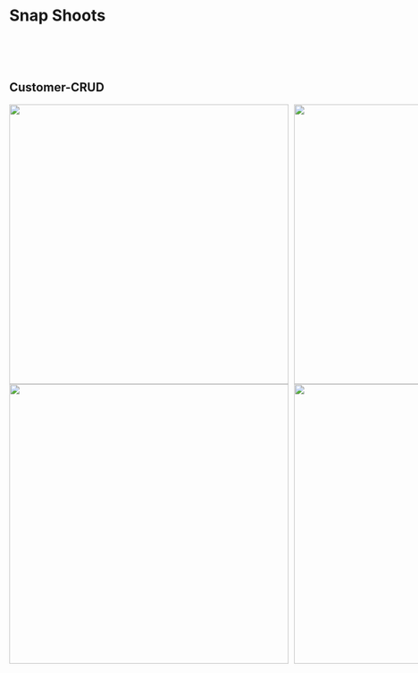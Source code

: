 # Snap Shoots
<br> <br> <br> 
## Customer-CRUD
<div style="display: flex; justify-content: space-between; gap: 10px;">
  <img width="500" src="https://github.com/user-attachments/assets/9b7a70b9-a726-4c32-ab7a-5c7164a97dc0" />
  <img width="500" src="https://github.com/user-attachments/assets/b63f589f-87dd-4ee4-8bab-3736962ec390" /> 
</div>
<div style="display: flex; justify-content: space-between; gap: 10px;">
  <img width="500" src="https://github.com/user-attachments/assets/7f352a54-7d44-475c-b6b1-49dbe0123174" />
  <img width="500" src="https://github.com/user-attachments/assets/b85fdb15-4717-4697-892d-fd7721fc2b47" />
</div>
  
